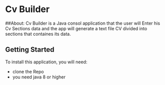 # Cv Builder
##About: 
  Cv Builder is a Java consol application that the user will Enter his Cv Sections data and the app will generate a text file CV divided into sections  that containes its data.
## Getting Started

To install this application, you will need:
- clone the Repo
- you need java 8 or higher
